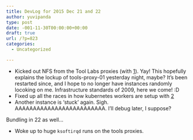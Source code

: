 ```yaml
---
title: DevLog for 2015 Dec 21 and 22
author: yuvipanda
type: post
date: -001-11-30T00:00:00+00:00
draft: true
url: /?p=823
categories:
  - Uncategorized

---
```

  * Kicked out NFS from the Tool Labs proxies (with [1][1]). Yay! This hopefully explains the lockup of tools-proxy-01 yesterday night, maybe? It&#8217;s been restarted since, and I hope to no longer have instances randomly locoking on me. Infrastructure standards of 2009, here we come! :D
  * Fixed up all the races in how kubernetes workers are setup with [2][2]
  * Another instance is &#8216;stuck&#8217; again. Sigh. AAAAAAAAAAAAAAAAAAAAAAAAA. I&#8217;ll debug later, I suppose?

Bundling in 22 as well&#8230;

  * Woke up to huge `ksoftirqd` runs on the tools proxies.

 [1]: https://gerrit.wikimedia.org/r/#/c/260424/
 [2]: https://gerrit.wikimedia.org/r/#/c/260501/
